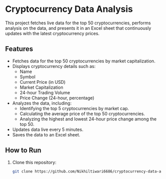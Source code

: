 # Cryptocurrency Data Analysis

This project fetches live data for the top 50 cryptocurrencies, performs analysis on the data, and presents it in an Excel sheet that continuously updates with the latest cryptocurrency prices.

## Features

- Fetches data for the top 50 cryptocurrencies by market capitalization.
- Displays cryptocurrency details such as:
  - Name
  - Symbol
  - Current Price (in USD)
  - Market Capitalization
  - 24-hour Trading Volume
  - Price Change (24-hour, percentage)
- Analyzes the data, including:
  - Identifying the top 5 cryptocurrencies by market cap.
  - Calculating the average price of the top 50 cryptocurrencies.
  - Analyzing the highest and lowest 24-hour price change among the top 50.
- Updates data live every 5 minutes.
- Saves the data to an Excel sheet.

## How to Run

1. Clone this repository:
   ```bash
   git clone https://github.com/Nikhiltiwari6686/cryptocurrency-data-analysis.git
